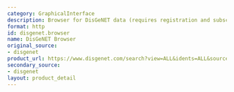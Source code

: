 ```yaml
---
category: GraphicalInterface
description: Browser for DisGeNET data (requires registration and subscription).
format: http
id: disgenet.browser
name: DisGeNET Browser
original_source:
- disgenet
product_url: https://www.disgenet.com/search?view=ALL&idents=ALL&source=ALL&tab=GDA
secondary_source:
- disgenet
layout: product_detail
---
```

